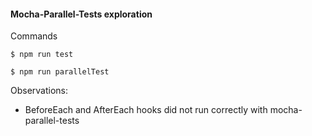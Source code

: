 #### Mocha-Parallel-Tests exploration

Commands

    $ npm run test

    $ npm run parallelTest

Observations:

- BeforeEach and AfterEach hooks did not run correctly with mocha-parallel-tests 